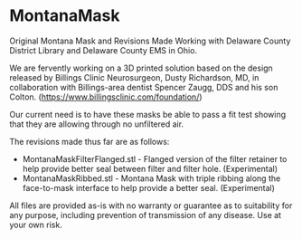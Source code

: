 # MontanaMask
Original Montana Mask and Revisions Made Working with Delaware County District Library and  Delaware County EMS in Ohio.

We are fervently working on a 3D printed solution based on the design released by Billings Clinic Neurosurgeon, Dusty Richardson, MD, in collaboration with Billings-area dentist Spencer Zaugg, DDS and his son Colton. (https://www.billingsclinic.com/foundation/) 

Our current need is to have these masks be able to pass a fit test showing that they are allowing through no unfiltered air.

The revisions made thus far are as follows:

- MontanaMaskFilterFlanged.stl - Flanged version of the filter retainer to help provide better seal between filter and filter hole. (Experimental)
- MontanaMaskRibbed.stl - Montana Mask with triple ribbing along the face-to-mask interface to help provide a better seal. (Experimental)

All files are provided as-is with no warranty or guarantee as to suitability for any purpose, including prevention of transmission of any disease. Use at your own risk.